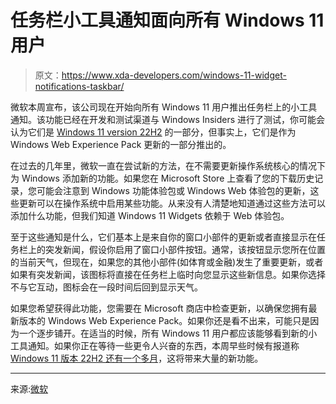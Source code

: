 # 任务栏小工具通知面向所有 Windows 11 用户

> 原文：<https://www.xda-developers.com/windows-11-widget-notifications-taskbar/>

微软本周宣布，该公司现在开始向所有 Windows 11 用户推出任务栏上的小工具通知。该功能已经在开发和测试渠道与 Windows Insiders 进行了测试，你可能会认为它们是 [Windows 11 version 22H2](https://www.xda-developers.com/windows-11-22h2/) 的一部分，但事实上，它们是作为 Windows Web Experience Pack 更新的一部分推出的。

在过去的几年里，微软一直在尝试新的方法，在不需要更新操作系统核心的情况下为 Windows 添加新的功能。如果您在 Microsoft Store 上查看了您的下载历史记录，您可能会注意到 Windows 功能体验包或 Windows Web 体验包的更新，这些更新可以在操作系统中启用某些功能。从来没有人清楚地知道通过这些方法可以添加什么功能，但我们知道 Windows 11 Widgets 依赖于 Web 体验包。

至于这些通知是什么，它们基本上是来自你的窗口小部件的更新或者直接显示在任务栏上的突发新闻，假设你启用了窗口小部件按钮。通常，该按钮显示您所在位置的当前天气，但现在，如果您的其他小部件(如体育或金融)发生了重要更新，或者如果有突发新闻，该图标将直接在任务栏上临时向您显示这些新信息。如果你选择不与它互动，图标会在一段时间后回到显示天气。

如果您希望获得此功能，您需要在 Microsoft 商店中检查更新，以确保您拥有最新版本的 Windows Web Experience Pack。如果你还是看不出来，可能只是因为一个逐步铺开。在适当的时候，所有 Windows 11 用户都应该能够看到新的小工具通知。如果你正在等待一些更令人兴奋的东西，本周早些时候有报道称 [Windows 11 版本 22H2 还有一个多月](https://www.xda-developers.com/windows-11-22h2-september-20th-report/)，这将带来大量的新功能。

* * *

来源:[微软](https://docs.microsoft.com/en-us/windows/release-health/windows-message-center#2879)